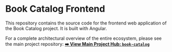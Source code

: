 # Book Catalog Frontend

This repository contains the source code for the frontend web application of the Book Catalog project. It is built with Angular.

For a complete architectural overview of the entire ecosystem, please see the main project repository:
**[➡️ View Main Project Hub: `book-catalog`](https://github.com/DanLearnings/book-catalog)**
